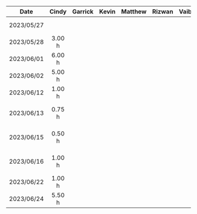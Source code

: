 |    Date    |  Cindy  | Garrick | Kevin | Matthew | Rizwan | Vaibhav |           Task            |
| :--------: | :-----: | :-----: | :---: | :-----: | :----: | :------ | :-----------------------: |
| 2023/05/27 |         |         |       |         |        |         |    Brainstorming Ideas    |
| 2023/05/28 |  3.00 h |         |       |         |        |         |     Demo Presentation     |
| 2023/06/01 |  6.00 h |         |       |         |        |         |   D1: Project Proposal    |
| 2023/06/02 |  5.00 h |         |       |         |        |         |   D1: Project Proposal    |
| 2023/06/12 |  1.00 h |         |       |         |        |         |   Architectural Diagram   |
| 2023/06/13 |  0.75 h |         |       |         |        |         | D2: Buddy Team Evaluation |
| 2023/06/15 |  0.50 h |         |       |         |        |         | D2: Buddy Team Evaluation |
| 2023/06/16 |  1.00 h |         |       |         |        |         | D2: Buddy Team Evaluation |
| 2023/06/22 |  1.00 h |         |       |         |        |         | D3: Prototype Demo (Plan) |
| 2023/06/24 |  5.50 h |         |       |         |        |         | D3: Prototype Demo (Plan) |
